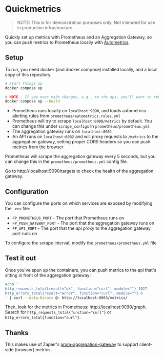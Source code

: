 # Quickmetrics

> NOTE: This is for demonstration purposes only. Not intended for use in production infrastructure.

Quickly set up metrics with Prometheus and an Aggregation Gateway, so you can push metrics to Prometheus locally with [Autometrics](https://autometrics.dev/).

## Setup

To run, you need docker (and docker compose) installed locally, and a local copy of this repository.

```sh
# Start things up
docker compose up

# NOTE - If you ever make changes, e.g., to the api, you'll want to rebuild the docker images
docker compose up --build
```

- Prometheus runs locally on `localhost:9090`, and loads autometrics alerting rules from `prometheus/autometrics.rules.yml`
- Prometheus will try to scrape `localhost:8080/metrics` by default. You can change this under `scrape_configs` in `prometheus/prometheus.yml`
- The aggregation gateway runs on `localhost:8081`
- An API runs on `localhost:8082` and will proxy requests to `/metrics` to the aggregation gateway, setting proper CORS headers so you can push metrics from the browser

Prometheus will scrape the aggregation gateway every 5 seconds, but you can change this in the `prometheus/prometheus.yml` config file.

Go to http://localhost:9090/targets to check the health of the aggregation gateway.

## Configuration

You can configure the ports on which services are exposed by modifying the `.env` file:

- `FP_PROMETHEUS_PORT` - The port that Prometheus runs on
- `FP_PUSH_GATEWAY_PORT` - The port that the aggregation gateway runs on
- `FP_API_PORT` - The port that the api proxy to the aggregation gateway port runs on

To configure the scrape interval, modify the `prometheus/prometheus.yml` file

## Test it out

Once you've spun up the containers, you can push metrics to the api that's sitting in front of the aggregation gateway:

```sh
echo '
http_requests_total{result="ok", function="curl", module=""} 1027
http_errors_total{result="error", function="curl", module=""} 6
' | curl --data-binary @- http://localhost:8063/metrics/

```

Then, look for the metrics in Prometheus: http://localhost:9090/graph. Search for `http_requests_total{function="curl"}` or `http_errors_total{function="curl"}`.

## Thanks

This makes use of Zapier's [prom-aggregation-gateway](https://github.com/zapier/prom-aggregation-gateway) to support client-side (browser) metrics.
